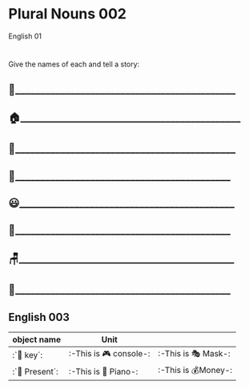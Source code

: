 # Plural Nouns 002
 English 01
 #
Give the names of each and tell a story:
 ## 🐴____________________________________________
 ## 🏠____________________________________________
 ## 🤙____________________________________________
 ## 👻___________________________________________

 ## 😃___________________________________________
 ## 🚗___________________________________________

 ## 🪑___________________________________________

 ## 💪___________________________________________


## English 003

|  object name    |  Unit   |     |
| --- | --- | --- |
|    :`🔑 key´:     |    :-This is 🎮 console-:     |    :-This is 🎭 Mask-:     |
|    :`🎁 Present´:     |    :-This is 🎹 Piano-:     |    :-This is 💰Money-:     | 
